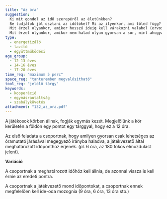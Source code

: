 ```yaml
---
title: "Az óra"
suggestion: | 
  Ki mit gondol az idő szerepéről az életünkben?
  Be tudjátok jól osztani az időtöket? Mi az ilyenkor, ami tőled függ? Mi mindent kell szem előtt tartani, amikor időbeosztást csináltok? 
  Mit érzel olyankor, amikor hosszú ideig kell várakozni valahol (orvosi rendelőben, hivatalban, vonatpénztárnál stb.)? 
  Mit érzel olyankor, amikor nem halad olyan gyorsan a sor, mint ahogyan szeretnéd? Miért lesz az ember ilyen esetben türelmetlen? Vannak olyan esetek, amikor a türelmetlenség  jogos? Keressetek ilyeneket!
type:
  - energetizáló
  - lazító
  - együttműködési
age_group:
  - 12-13 éves
  - 14-16 éves
  - 17-20 éves
time_req: "maximum 5 perc"
space_req: "tanteremben megvalósítható"
tool_req: "jelölő tárgy"
keywords: 
  - kooperáció
  - egymásrautaltság
  - szabálykövetés
attachment: "132_az_ora.pdf"
---
```


A játékosok körben állnak, fogják egymás kezét. Megjelölünk a kör kerületén a földön egy pontot egy tárggyal, hogy ez a 12 óra.

Az első feladata a csoportnak, hogy amilyen gyorsan csak lehetséges az óramutató járásával megegyező irányba haladva, a játékvezető által meghatározott időponthoz érjenek. (pl. 6 óra, az 180 fokos elmozdulást jelent).

 **Variáció**

A csoportnak a meghatározott időhöz kell állnia, de azonnal vissza is kell érnie az eredeti pontra.

A csoportnak a játékvezető mond időpontokat, a csoportnak ennek megfelelően kell ide-oda mozognia (9 óra, 6 óra, 13 óra stb.)
  
  
